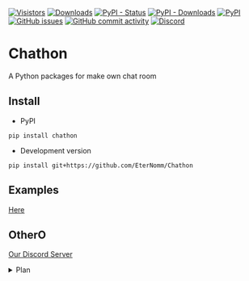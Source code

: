 [![Visistors](https://visitor-badge.glitch.me/badge?page_id=EterNomm.Chathon)](https://github.com/EterNomm/Chathon)
[![Downloads](https://static.pepy.tech/personalized-badge/chathon?period=total&units=international_system&left_color=grey&right_color=brightgreen&left_text=Total%20Downloads)](https://pepy.tech/project/chathon)
[![PyPI - Status](https://img.shields.io/pypi/status/chathon?label=Status&logo=python&logoColor=blue)](https://pypi.org/project/chathon)
[![PyPI - Downloads](https://img.shields.io/pypi/dm/Chathon?label=PyPI%20Downloads&logo=pypi)](https://pypi.org/project/chathon)
[![PyPI](https://img.shields.io/pypi/v/chathon?label=PyPI%20Version&logo=pypi)](https://pypi.org/project/chathon)
[![GitHub issues](https://img.shields.io/github/issues/EterNomm/Chathon?label=Issues&logo=github)](https://github.com/EterNomm/Chathon/issues)
[![GitHub commit activity](https://img.shields.io/github/commit-activity/y/EterNomm/Chathon?label=Commit%20Activity&logo=github)](https://github.com/EterNomm/Chathon/commits/main)
[![Discord](https://img.shields.io/discord/887650006977347594?color=blue&label=EterNomm&logo=discord&logoColor=blue)](https://discord.com/invite/qpT2AeYZRN)

# Chathon
A Python packages for make own chat room

## Install
- PyPI
```
pip install chathon
```
- Development version
```
pip install git+https://github.com/EterNomm/Chathon
```

## Examples
[Here](https://github.com/EterNomm/Chathon/tree/main/examples)


## OtherO
[Our Discord Server](https://discord.gg/qpT2AeYZRN)

<details>
    <summary>Plan</summary>
    <br>
    <ul>
        <li>Adding Colors</li>
        <li>Bot can respond to users without prefix</li>
        <p>Example : user say "hello", then bot will respond "hi"</p>
    </ul>
</details>
